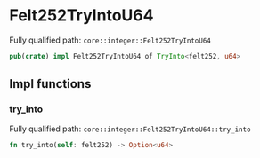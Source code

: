 # Felt252TryIntoU64

Fully qualified path: `core::integer::Felt252TryIntoU64`

```rust
pub(crate) impl Felt252TryIntoU64 of TryInto<felt252, u64>
```

## Impl functions

### try_into

Fully qualified path: `core::integer::Felt252TryIntoU64::try_into`

```rust
fn try_into(self: felt252) -> Option<u64>
```


